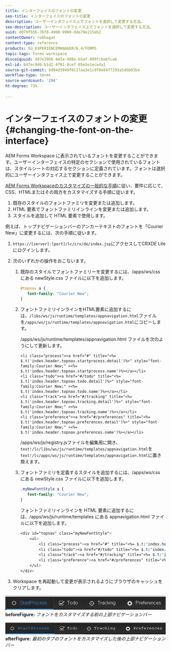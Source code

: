 ```yaml
---
title: インターフェイスのフォントの変更
seo-title: インターフェイスのフォントの変更
description: ユーザーインタフェイス上でフォントを選択して変更する方法。
seo-description: ユーザーインタフェイス上でフォントを選択して変更する方法。
uuid: d079f656-76f8-4908-9989-dde79e215eb2
contentOwner: robhagat
content-type: reference
products: SG_EXPERIENCEMANAGER/6.4/FORMS
topic-tags: forms-workspace
discoiquuid: 487e3966-443a-408e-b5af-899fcba6fca6
exl-id: bd7ec9d6-b1d2-4f01-8cef-05e5e1eceda1
source-git-commit: bd94d3949f0117aa3e1c9f0e84f7293a5d6b03b4
workflow-type: tm+mt
source-wordcount: '294'
ht-degree: 73%

---
```


# インターフェイスのフォントの変更  {#changing-the-font-on-the-interface}

AEM Forms Workspace に表示されているフォントを変更することができます。ユーザーインターフェイスの特定のセクションで使用されているフォントは、スタイルシートの対応するセクションに定義されています。フォントは選択的にユーザーインタフェイス上で変更することができます。

[AEM Forms Workspaceのカスタマイズの一般的な手順](/help/forms/using/generic-steps-html-workspace-customization.md)に従い、要件に応じて、CSS、HTMLまたはその両方をカスタマイズする手順に従います。

1. 既存のスタイルのフォントファミリを変更または追加します。
1. HTML 要素でフォントファミリインラインを変更または追加します。
1. スタイルを追加して HTML 要素で使用します。

例えば、トップナビゲーションバーのアンカーテキストのフォントを「Courier New」に変更するには、次の手順に従います。

1. `https://[server]:[port]/lc/crx/de/index.jsp`にアクセスしてCRXDE Liteにログインします。
1. 次のいずれかの操作をおこないます。

   1. 既存のスタイルでフォントファミリーを変更するには、/apps/ws/css にある newStyle.css ファイルに以下を追加します。

      ```css
      #topnav a {
         font-family: "Courier New";
      }
      ```

   1. フォントファミリインラインをHTML要素に追加するには、`/libs/ws/js/runtime/templates/appnavigation.html`ファイルを`/apps/ws/js/runtime/templates/appnavigation.html`にコピーします。

      /apps/ws/js/runtime/templates/appnavigation.html ファイルを次のようにして更新します。

      ```
      <li class="process"><a href="#" title="<%= $.t('index.header.topnav.startprocess.detail')%>" style="font-family:Courier New;" ><%= $.t('index.header.topnav.startprocess.name')%></a></li>
      <li class="todo"><a href="#/todo" title="<%= $.t('index.header.topnav.todo.detail')%>" style="font-family:Courier New;" ><%= $.t('index.header.topnav.todo.name')%></a></li>
      <li class="track"><a href="#/tracking" title="<%= $.t('index.header.topnav.tracking.detail')%>" style="font-family:Courier New;" ><%= $.t('index.header.topnav.tracking.name')%></a></li>
      <li class="preference"><a href="#/preferences" title="<%= $.t('index.header.topnav.preferences.detail')%>" style="font-family:Courier New;" ><%= $.t('index.header.topnav.preferences.name')%></a></li>
      ```

      /apps/ws/js/registry.jsファイルを編集用に開き、`text!/lc/libs/ws/js/runtime/templates/appnavigation.html`を`text!/lc/apps/ws/js/runtime/templates/appnavigation.html`に置き換えます。

   1. フォントファミリを定義するスタイルを追加するには、/apps/ws/css にある newStyle.css ファイルに以下を追加します。

      ```css
      .myNewFontStyle a {
         font-family: "Courier New";
      }
      ```

      フォントファミリインラインを HTML 要素に追加するには、/apps/ws/js/runtime/templates にある appnavigation.html ファイルに以下を追加します。

      ```css
      <div id="topnav" class="myNewFontStyle">
          <ul>
              <li class="process"><a href="#" title="<%= $.t('index.header.topnav.startprocess.detail')%>" ><%= $.t('index.header.topnav.startprocess.name')%></a></li>
              <li class="todo"><a href="#/todo" title="<%= $.t('index.header.topnav.todo.detail')%>"><%= $.t('index.header.topnav.todo.name')%></a></li>
              <li class="track"><a href="#/tracking" title="<%= $.t('index.header.topnav.tracking.detail')%>" ><%= $.t('index.header.topnav.tracking.name')%></a></li>
              <li class="preference"><a href="#/preferences" title="<%= $.t('index.header.topnav.preferences.detail')%>" ><%= $.t('index.header.topnav.preferences.name')%></a></li>
          </ul>
      </div>
      ```

1. Workspace を再起動して変更が表示されるようにブラウザのキャッシュをクリアします。

![change_font_](assets/change_font_before.png)
**beforeFigure:** *フォントをカスタマイズする前の上部ナビゲーションバー*

![change_font_](assets/change_font_after.png)
**afterFigure:** *最初のタブのフォントをカスタマイズした後の上部ナビゲーションバー*
